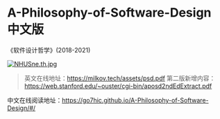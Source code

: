 # A-Philosophy-of-Software-Design 中文版
《软件设计哲学》(2018-2021)


[![NHUSne.th.jpg](https://s1.ax1x.com/2020/07/02/NHUSne.th.jpg)](https://imgchr.com/i/NHUSne)

> 英文在线地址：https://milkov.tech/assets/psd.pdf
> 第二版新增内容：https://web.stanford.edu/~ouster/cgi-bin/aposd2ndEdExtract.pdf

中文在线阅读地址：https://go7hic.github.io/A-Philosophy-of-Software-Design/#/
